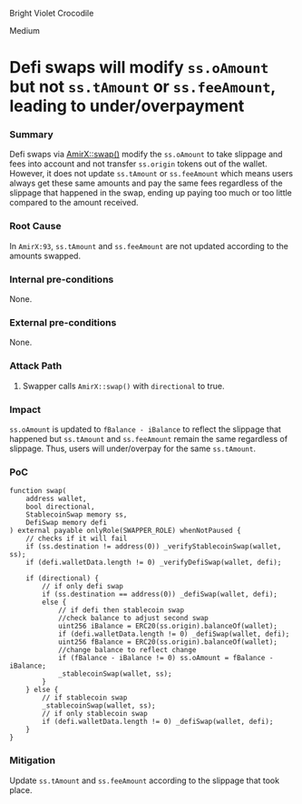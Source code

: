 Bright Violet Crocodile

Medium

# Defi swaps will modify `ss.oAmount` but not `ss.tAmount` or `ss.feeAmount`, leading to under/overpayment

### Summary

Defi swaps via [AmirX::swap()](https://github.com/sherlock-audit/2024-11-telcoin/blob/main/telcoin-audit/contracts/swap/AmirX.sol#L73) modify the `ss.oAmount` to take slippage and fees into account and not transfer `ss.origin` tokens out of the wallet. However, it does not update `ss.tAmount` or `ss.feeAmount` which means users always get these same amounts and pay the same fees regardless of the slippage that happened in the swap, ending up paying too much or too little compared to the amount received.

### Root Cause

In `AmirX:93`, `ss.tAmount` and `ss.feeAmount` are not updated according to the amounts swapped.

### Internal pre-conditions

None.

### External pre-conditions

None.

### Attack Path

1. Swapper calls `AmirX::swap()` with `directional` to true.

### Impact

 `ss.oAmount` is updated to `fBalance - iBalance` to reflect the slippage that happened but `ss.tAmount` and `ss.feeAmount` remain the same regardless of slippage. Thus, users will under/overpay for the same `ss.tAmount`.

### PoC

```solidity
function swap(
    address wallet,
    bool directional,
    StablecoinSwap memory ss,
    DefiSwap memory defi
) external payable onlyRole(SWAPPER_ROLE) whenNotPaused {
    // checks if it will fail
    if (ss.destination != address(0)) _verifyStablecoinSwap(wallet, ss);
    if (defi.walletData.length != 0) _verifyDefiSwap(wallet, defi);

    if (directional) {
        // if only defi swap
        if (ss.destination == address(0)) _defiSwap(wallet, defi);
        else {
            // if defi then stablecoin swap
            //check balance to adjust second swap
            uint256 iBalance = ERC20(ss.origin).balanceOf(wallet);
            if (defi.walletData.length != 0) _defiSwap(wallet, defi);
            uint256 fBalance = ERC20(ss.origin).balanceOf(wallet);
            //change balance to reflect change
            if (fBalance - iBalance != 0) ss.oAmount = fBalance - iBalance;
            _stablecoinSwap(wallet, ss);
        }
    } else {
        // if stablecoin swap
        _stablecoinSwap(wallet, ss);
        // if only stablecoin swap
        if (defi.walletData.length != 0) _defiSwap(wallet, defi);
    }
}
```

### Mitigation

Update `ss.tAmount` and `ss.feeAmount` according to the slippage that took place.